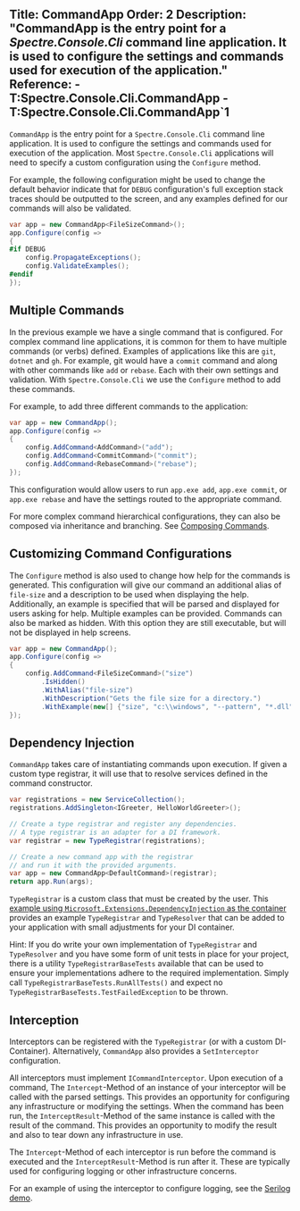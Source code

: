 Title: CommandApp
Order: 2
Description: "**CommandApp** is the entry point for a *Spectre.Console.Cli* command line application. It is used to configure the settings and commands used for execution of the application."
Reference:
    - T:Spectre.Console.Cli.CommandApp
    - T:Spectre.Console.Cli.CommandApp`1
---

`CommandApp` is the entry point for a `Spectre.Console.Cli` command line application. It is used to configure the settings and commands used for execution of the application. Most `Spectre.Console.Cli` applications will need to specify a custom configuration using the `Configure` method.

For example, the following configuration might be used to change the default behavior indicate that for `DEBUG` configuration's full exception stack traces should be outputted to the screen, and any examples defined for our commands will also be validated.

```csharp
var app = new CommandApp<FileSizeCommand>();
app.Configure(config =>
{
#if DEBUG
    config.PropagateExceptions();
    config.ValidateExamples();
#endif
});
```

## Multiple Commands

In the previous example we have a single command that is configured. For complex command line applications, it is common for them to have multiple commands (or verbs) defined. Examples of applications like this are `git`, `dotnet` and `gh`. For example, git would have a `commit` command and along with other commands like `add` or `rebase`. Each with their own settings and validation. With `Spectre.Console.Cli` we use the `Configure` method to add these commands.

For example, to add three different commands to the application:

```csharp
var app = new CommandApp();
app.Configure(config =>
{
    config.AddCommand<AddCommand>("add");
    config.AddCommand<CommitCommand>("commit");
    config.AddCommand<RebaseCommand>("rebase");
});
```

This configuration would allow users to run `app.exe add`, `app.exe commit`, or `app.exe rebase` and have the settings routed to the appropriate command.

For more complex command hierarchical configurations, they can also be composed via inheritance and branching. See [Composing Commands](./composing).

## Customizing Command Configurations

The `Configure` method is also used to change how help for the commands is generated. This configuration will give our command an additional alias of `file-size` and a description to be used when displaying the help. Additionally, an example is specified that will be parsed and displayed for users asking for help. Multiple examples can be provided. Commands can also be marked as hidden. With this option they are still executable, but will not be displayed in help screens.

``` csharp
var app = new CommandApp();
app.Configure(config =>
{
    config.AddCommand<FileSizeCommand>("size")
        .IsHidden()
        .WithAlias("file-size")
        .WithDescription("Gets the file size for a directory.")
        .WithExample(new[] {"size", "c:\\windows", "--pattern", "*.dll"});
});
```

## Dependency Injection

`CommandApp` takes care of instantiating commands upon execution. If given a custom type registrar, it will use that to resolve services defined in the command constructor.

```csharp
var registrations = new ServiceCollection();
registrations.AddSingleton<IGreeter, HelloWorldGreeter>();

// Create a type registrar and register any dependencies.
// A type registrar is an adapter for a DI framework.
var registrar = new TypeRegistrar(registrations);

// Create a new command app with the registrar
// and run it with the provided arguments.
var app = new CommandApp<DefaultCommand>(registrar);
return app.Run(args);
```

`TypeRegistrar` is a custom class that must be created by the user. This [example using `Microsoft.Extensions.DependencyInjection` as the container](https://github.com/spectreconsole/examples/tree/main/examples/Cli/Injection) provides an example `TypeRegistrar` and `TypeResolver` that can be added to your application with small adjustments for your DI container.

Hint: If you do write your own implementation of `TypeRegistrar` and `TypeResolver` and you have some form of unit tests in place for your project,
there is a utility `TypeRegistrarBaseTests` available that can be used to ensure your implementations adhere to the required implementation. Simply call `TypeRegistrarBaseTests.RunAllTests()` and expect no `TypeRegistrarBaseTests.TestFailedException` to be thrown.

## Interception
Interceptors can be registered with the `TypeRegistrar` (or with a custom DI-Container). Alternatively, `CommandApp` also provides a `SetInterceptor` configuration.

All interceptors must implement `ICommandInterceptor`. Upon execution of a command, The `Intercept`-Method of an instance of your interceptor will be called with the parsed settings. This provides an opportunity for configuring any infrastructure or modifying the settings.
When the command has been run, the `InterceptResult`-Method of the same instance is called with the result of the command.
This provides an opportunity to modify the result and also to tear down any infrastructure in use.

The `Intercept`-Method of each interceptor is run before the command is executed and the `InterceptResult`-Method is run after it. These are typically used for configuring logging or other infrastructure concerns.

For an example of using the interceptor to configure logging, see the [Serilog demo](https://github.com/spectreconsole/examples/tree/main/examples/Cli/Logging).
